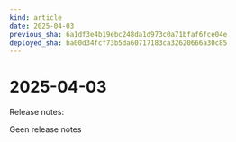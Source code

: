 ```yaml
---
kind: article
date: 2025-04-03
previous_sha: 6a1df3e4b19ebc248da1d973c0a71bfaf6fce04e
deployed_sha: ba00d34fcf73b5da60717183ca32620666a30c85
---
```


# 2025-04-03

Release notes:

Geen release notes
